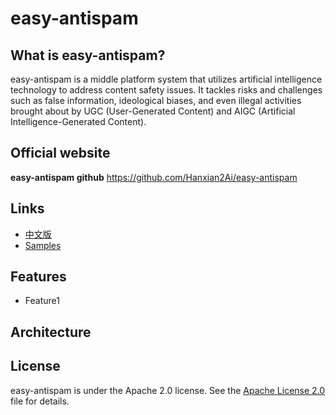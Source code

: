 # easy-antispam

## What is easy-antispam?
easy-antispam is a middle platform system that utilizes artificial intelligence technology to address content safety issues. It tackles risks and challenges such as false information, ideological biases, and even illegal activities brought about by UGC (User-Generated Content) and AIGC (Artificial Intelligence-Generated Content).

## Official website
**easy-antispam github** https://github.com/Hanxian2Ai/easy-antispam

## Links
- [中文版](https://github.com/xpc1024/easy-es/blob/main/README-ZH.md)
- [Samples](https://github.com/xpc1024/easy-es/tree/main/easy-es-sample)

## Features

- Feature1

## Architecture

## License

easy-antispam is under the Apache 2.0 license. See the [Apache License 2.0](http://www.apache.org/licenses/LICENSE-2.0) file for details.